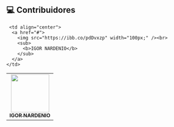 ## 💻 Contribuidores<br>
<table>
  <tr>
    <td align="center">
      <a href="#">
        <img src="https://i.ibb.co/98kX4CQ/igor.jpg" width="100px;" /><br>
        <sub>
          <b>IGOR NARDENIO</b>
        </sub>
      </a>
    </td>
    
     <td align="center">
      <a href="#">
        <img src="https://ibb.co/pdDvxzp" width="100px;" /><br>
        <sub>
          <b>IGOR NARDENIO</b>
        </sub>
      </a>
    </td>
  </tr>
</table>
